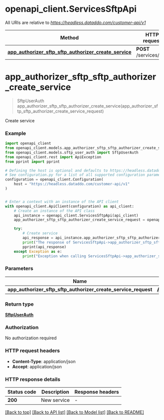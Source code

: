 # openapi_client.ServicesSftpApi

All URIs are relative to *https://headless.dataddo.com/customer-api/v1*

Method | HTTP request | Description
------------- | ------------- | -------------
[**app_authorizer_sftp_sftp_authorizer_create_service**](ServicesSftpApi.md#app_authorizer_sftp_sftp_authorizer_create_service) | **POST** /services/sftp | Create service


# **app_authorizer_sftp_sftp_authorizer_create_service**
> SftpUserAuth app_authorizer_sftp_sftp_authorizer_create_service(app_authorizer_sftp_sftp_authorizer_create_service_request)

Create service

### Example


```python
import openapi_client
from openapi_client.models.app_authorizer_sftp_sftp_authorizer_create_service_request import AppAuthorizerSftpSftpAuthorizerCreateServiceRequest
from openapi_client.models.sftp_user_auth import SftpUserAuth
from openapi_client.rest import ApiException
from pprint import pprint

# Defining the host is optional and defaults to https://headless.dataddo.com/customer-api/v1
# See configuration.py for a list of all supported configuration parameters.
configuration = openapi_client.Configuration(
    host = "https://headless.dataddo.com/customer-api/v1"
)


# Enter a context with an instance of the API client
with openapi_client.ApiClient(configuration) as api_client:
    # Create an instance of the API class
    api_instance = openapi_client.ServicesSftpApi(api_client)
    app_authorizer_sftp_sftp_authorizer_create_service_request = openapi_client.AppAuthorizerSftpSftpAuthorizerCreateServiceRequest() # AppAuthorizerSftpSftpAuthorizerCreateServiceRequest | 

    try:
        # Create service
        api_response = api_instance.app_authorizer_sftp_sftp_authorizer_create_service(app_authorizer_sftp_sftp_authorizer_create_service_request)
        print("The response of ServicesSftpApi->app_authorizer_sftp_sftp_authorizer_create_service:\n")
        pprint(api_response)
    except Exception as e:
        print("Exception when calling ServicesSftpApi->app_authorizer_sftp_sftp_authorizer_create_service: %s\n" % e)
```



### Parameters


Name | Type | Description  | Notes
------------- | ------------- | ------------- | -------------
 **app_authorizer_sftp_sftp_authorizer_create_service_request** | [**AppAuthorizerSftpSftpAuthorizerCreateServiceRequest**](AppAuthorizerSftpSftpAuthorizerCreateServiceRequest.md)|  | 

### Return type

[**SftpUserAuth**](SftpUserAuth.md)

### Authorization

No authorization required

### HTTP request headers

 - **Content-Type**: application/json
 - **Accept**: application/json

### HTTP response details

| Status code | Description | Response headers |
|-------------|-------------|------------------|
**200** | New service |  -  |

[[Back to top]](#) [[Back to API list]](../README.md#documentation-for-api-endpoints) [[Back to Model list]](../README.md#documentation-for-models) [[Back to README]](../README.md)

